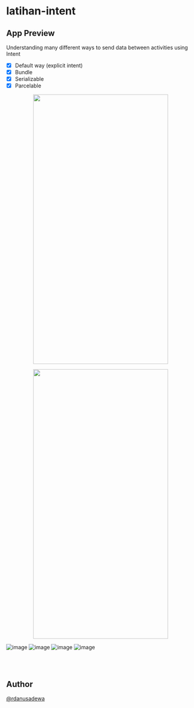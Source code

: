 # latihan-intent

## App Preview

Understanding many different ways to send data between activities using Intent

- [x] Default way (explicit intent)
- [x] Bundle
- [x] Serializable
- [x] Parcelable

<p align="center">
  <img width=360 height=720 src="https://user-images.githubusercontent.com/96525733/187776356-04185f50-b047-4d13-9a49-471bea4eb161.png">
</p>

<p align="center">
  <img width=360 height=720 src="https://user-images.githubusercontent.com/96525733/187776366-0dbdbf5e-3cff-46a0-bd87-57b75838379e.png">
</p>

![image](https://user-images.githubusercontent.com/96525733/187776617-eb5407b4-fd20-4cd9-9db0-4f1e79130f37.png)
![image](https://user-images.githubusercontent.com/96525733/187776633-70587c47-170e-4004-bfea-f427912391fb.png)
![image](https://user-images.githubusercontent.com/96525733/187776648-60c4a1e8-1157-4f55-8cb8-37b8e143bd21.png)
![image](https://user-images.githubusercontent.com/96525733/187776662-833d8451-8853-44e6-9f0a-119c7eaf9b6e.png)


<br></br>

## Author

[@rdanusadewa](https://www.instagram.com/rdanusadewa/)
